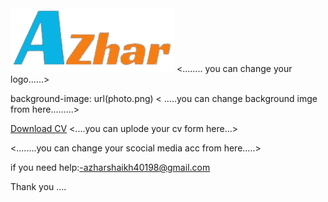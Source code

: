  <img src="logo.png" class="logo"> 
<........ you can change your logo......>

 background-image: url(photo.png)
< .....you can change background imge from here.........>

 <a href="my cv.pdf" download class="btn btn2"> Download CV</a>
 <....you can uplode your cv form here...>


 <div class="social-icons">
<a href="https://www.facebook.com/AzharShaikh456"><i class="fa-brands fa-facebook"></i></i>
</a <a href="https://www.instagram.com/azhar___012"><i class="fa-brands fa-instagram"></i></a>
 </div>
<........you can change your scocial media acc from here.....>

if you need help:-azharshaikh40198@gmail.com


Thank you ....
